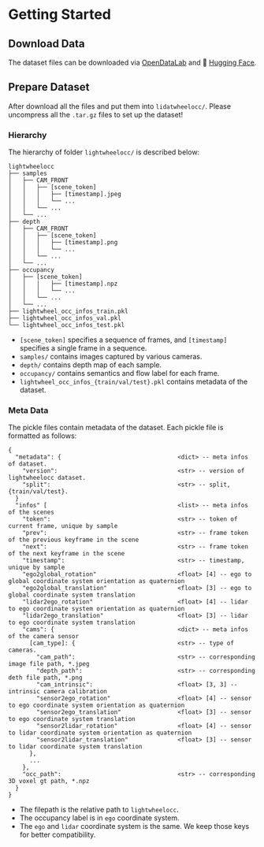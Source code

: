 # Getting Started
## Download Data

The dataset files can be downloaded via [OpenDataLab](https://openxlab.org.cn/datasets/OpenDriveLab/LightwheelOcc) and :hugs: [Hugging Face](https://huggingface.co/datasets/OpenDriveLab/LightwheelOcc/tree/main/lightwheelocc-v1.0).

## Prepare Dataset

After download all the files and put them into `lidatwheelocc/`. Please uncompress all the `.tar.gz` files to set up the dataset!

### Hierarchy

The hierarchy of folder `lightwheelocc/` is described below:

```
lightwheelocc
├── samples
│   ├── CAM_FRONT
│   │   ├── [scene_token]
│   │   │   ├── [timestamp].jpeg
│   │   │   └── ...
│   │   └── ...
│   └── ...
├── depth
│   ├── CAM_FRONT
│   │   ├── [scene_token]
│   │   │   ├── [timestamp].png
│   │   │   └── ...
│   │   └── ...
│   └── ...
├── occupancy
│   ├── [scene_token]
│   │   │   ├── [timestamp].npz
│   │   │   └── ...
│   │   └── ...
│   └── ...
├── lightwheel_occ_infos_train.pkl
├── lightwheel_occ_infos_val.pkl
└── lightwheel_occ_infos_test.pkl
```

- `[scene_token]` specifies a sequence of frames, and `[timestamp]` specifies a single frame in a sequence.
- `samples/` contains images captured by various cameras.
- `depth/` contains depth map of each sample. 
- `occupancy/` contains semantics and flow label for each frame.
- `lightwheel_occ_infos_{train/val/test}.pkl` contains metadata of the dataset.

### Meta Data

The pickle files contain metadata of the dataset.
Each pickle file is formatted as follows:

```
{
  "metadata": {                                 <dict> -- meta infos of dataset.
    "version":                                  <str> -- version of lightwheelocc dataset.
    "split":                                    <str> -- split, {train/val/test}.
  }
  "infos" [                                     <list> -- meta infos of the scenes 
    "token":                                    <str> -- token of current frame, unique by sample
    "prev":                                     <str> -- frame token of the previous keyframe in the scene
    "next":                                     <str> -- frame token of the next keyframe in the scene
    "timestamp":                                <str> -- timestamp, unique by sample
    "ego2global_rotation"                       <float> [4] -- ego to global coordinate system orientation as quaternion
    "ego2global_translation"                    <float> [3] -- ego to global coordinate system translation
    "lidar2ego_rotation"                        <float> [4] -- lidar to ego coordinate system orientation as quaternion
    "lidar2ego_translation"                     <float> [3] -- lidar to ego coordinate system translation
    "cams": {                                   <dict> -- meta infos of the camera sensor
      [cam_type]: {                             <str> -- type of cameras.
        "cam_path":                             <str> -- corresponding image file path, *.jpeg
        "depth_path":                           <str> -- corresponding deth file path, *.png
        "cam_intrinsic":                        <float> [3, 3] -- intrinsic camera calibration
        "sensor2ego_rotation"                   <float> [4] -- sensor to ego coordinate system orientation as quaternion
        "sensor2ego_translation"                <float> [3] -- sensor to ego coordinate system translation
        "sensor2lidar_rotation"                 <float> [4] -- sensor to lidar coordinate system orientation as quaternion
        "sensor2lidar_translation"              <float> [3] -- sensor to lidar coordinate system translation
      },
      ...
    },
    "occ_path":                                 <str> -- corresponding 3D voxel gt path, *.npz
  }
}
```

- The filepath is the relative path to `lightwheelocc`.
- The occupancy label is in `ego` coordinate system.
- The `ego` and `lidar` coordinate system is the same. We keep those keys for better compatibility.
